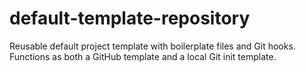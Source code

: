 # default-template-repository
Reusable default project template with boilerplate files and Git hooks. Functions as both a GitHub template and a local Git init template.
